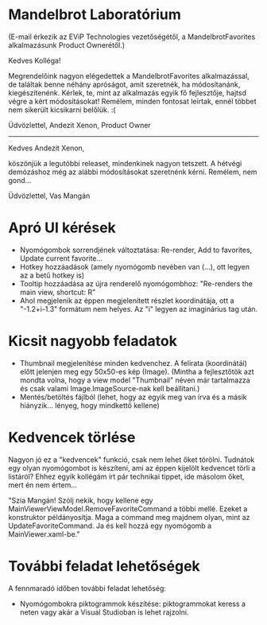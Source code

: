 # Mandelbrot Laboratórium

(E-mail érkezik az EViP Technologies vezetőségétől, a MandelbrotFavorites alkalmazásunk Product Ownerétől.)

Kedves Kolléga!

Megrendelőink nagyon elégedettek a MandelbrotFavorites alkalmazással, de találtak benne néhány apróságot, amit szeretnék, ha módosítanánk, kiegészítenénk.
Kérlek, te, mint az alkalmazás egyik fő fejlesztője, hajtsd végre a kért módosításokat! Remélem, minden fontosat leírtak, ennél többet nem sikerült kicsikarni belőlük. :(

Üdvözlettel,
Andezit Xenon,
Product Owner

----------

Kedves Andezit Xenon,

köszönjük a legutóbbi releaset, mindenkinek nagyon tetszett. A hétvégi demózáshoz még az alábbi módosításokat szeretnénk kérni. Remélem, nem gond...

Üdvözlettel,
Vas Mangán

# Apró UI kérések

- Nyomógombok sorrendjének változtatása: Re-render, Add to favorites, Update current favorite...
- Hotkey hozzáadások (amely nyomógomb nevében van (...), ott legyen az a betű hotkey is)
- Tooltip hozzáadása az újra renderelő nyomógombhoz: "Re-renders the main view, shortcut: R"
- Ahol megjelenik az éppen megjelenített részlet koordinátája, ott a "-1.2+i-1.3" formátum nem helyes. Az "i" legyen az imaginárius tag után.

# Kicsit nagyobb feladatok

- Thumbnail megjelenítése minden kedvenchez. A felirata (koordinátái) előtt jelenjen meg egy 50x50-es kép (Image). (Mintha a fejlesztőtök azt mondta volna, hogy a view model "Thumbnail" néven már tartalmazza és csak valami Image.ImageSource-nak kell beállítani.)
- Mentés/betöltés fájlból (lehet, hogy az egyik meg van írva és a másik hiányzik... lényeg, hogy mindkettő kellene)

# Kedvencek törlése

Nagyon jó ez a "kedvencek" funkció, csak nem lehet őket törölni. Tudnátok egy olyan nyomógombot is készíteni, ami az éppen kijelölt kedvencet törli a listáról? Ehhez egyik kollégám írt pár technikai tippet, ide másolom őket, mert én nem értem...

"Szia Mangán! Szólj nekik, hogy kellene egy MainViewerViewModel.RemoveFavoriteCommand a többi mellé. Ezeket a konstruktor példányosítja. Maga a command meg majdnem olyan, mint az UpdateFavoriteCommand. Ja és kell hozzá egy nyomógomb a MainViewer.xaml-be."

# További feladat lehetőségek

A fennmaradó időben további feladat lehetőség:

- Nyomógombokra piktogrammok készítése: piktogrammokat keress a neten vagy akár a Visual Studioban is lehet rajzolni.
